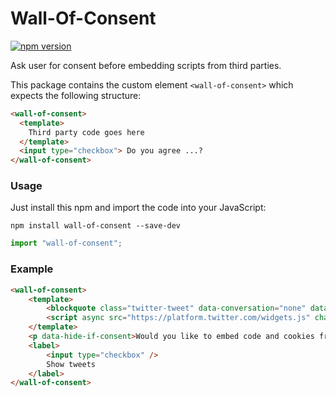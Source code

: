 # Wall-Of-Consent

[![npm version](https://badge.fury.io/js/wall-of-consent.svg)](https://badge.fury.io/js/wall-of-consent)

Ask user for consent before embedding scripts from third parties.

This package contains the custom element `<wall-of-consent>` which expects the following structure:

```html
<wall-of-consent>
  <template>
    Third party code goes here
  </template>
  <input type="checkbox"> Do you agree ...?
</wall-of-consent>    
```

### Usage

Just install this npm and import the code into your JavaScript:

```
npm install wall-of-consent --save-dev
```

```JavaScript
import "wall-of-consent";
```

### Example

```html
<wall-of-consent>
    <template>
        <blockquote class="twitter-tweet" data-conversation="none" data-lang="en" data-dnt="true"><p lang="en" dir="ltr">Doge spelled backwards is Egod</p>&mdash; Elon Musk (@elonmusk) <a href="https://twitter.com/elonmusk/status/1368058884837928970?ref_src=twsrc%5Etfw">March 6, 2021</a></blockquote>
        <script async src="https://platform.twitter.com/widgets.js" charset="utf-8"></script>
    </template>
    <p data-hide-if-consent>Would you like to embed code and cookies from twitter directly into this page?</p>
    <label>
        <input type="checkbox" />
        Show tweets
    </label>
</wall-of-consent>
```